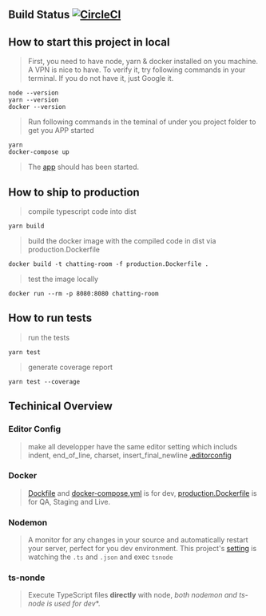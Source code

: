 ## Build Status [![CircleCI](https://circleci.com/gh/orangeflame/chatting-room/tree/master.svg?style=svg)](https://circleci.com/gh/orangeflame/chatting-room/tree/master)

## How to start this project in local
> First, you need to have node, yarn & docker installed on you machine. A VPN is nice to have. To verify it, try following commands in your terminal. If you do not have it, just Google it.

    node --version
    yarn --version
    docker --version

> Run following commands in the teminal of under you project folder to get you APP started

    yarn
    docker-compose up

> The [app](http://localhost:8080/health) should has been started.

## How to ship to production
> compile typescript code into dist

    yarn build

> build the docker image with the compiled code in dist via production.Dockerfile
    
    docker build -t chatting-room -f production.Dockerfile .

> test the image locally

    docker run --rm -p 8080:8080 chatting-room   

## How to run tests

> run the tests

    yarn test

> generate coverage report

    yarn test --coverage

## Techinical Overview

### Editor Config

> make all developper have the same editor setting which includs indent, end_of_line, charset, insert_final_newline 
> [.editorconfig](https://github.com/orangeflame/chatting-room/blob/master/.editorconfig)

### Docker

> [Dockfile](https://github.com/orangeflame/chatting-room/blob/master/Dockerfile) and [docker-compose.yml](https://github.com/orangeflame/chatting-room/blob/master/docker-compose.yml) is for dev, [production.Dockerfile](https://github.com/orangeflame/chatting-room/blob/master/production.Dockerfile) is for QA, Staging and Live.

### Nodemon

> A monitor for any changes in your source and automatically restart your server, perfect for you dev environment. This project's [setting](https://github.com/orangeflame/chatting-room/blob/master/nodemon.json) is watching the `.ts` and `.json` and exec `tsnode`

### ts-nonde

> Execute TypeScript files **directly** with node, **both nodemon and ts-node* is used for dev**.


